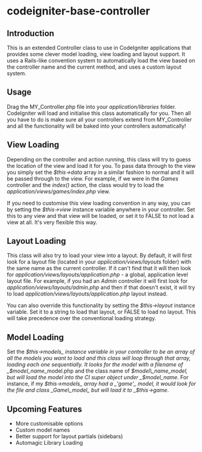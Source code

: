 codeigniter-base-controller
===========================

Introduction
------------

This is an extended Controller class to use in CodeIgniter applications that provides some clever model loading, view loading and layout support. It uses a Rails-like convention system to automatically load the view based on the controller name and the current method, and uses a custom layout system. 

Usage
-----

Drag the MY\_Controller.php file into your _application/libraries_ folder. CodeIgniter will load and initialise this class automatically for you. Then all you have to do is make sure all your controllers extend from MY_Controller and all the functionality will be baked into your controllers automatically!

View Loading
------------

Depending on the controller and action running, this class will try to guess the location of the view and load it for you. To pass data through to the view you simply set the _$this->data_ array in a similar fashion to normal and it will be passed through to the view. For example, if we were in the _Games_ controller and the _index()_ action, the class would try to load the _application/views/games/index.php_ view.

If you need to customise this view loading convention in any way, you can by setting the _$this->view_ instance variable anywhere in your controller. Set this to any view and that view will be loaded, or set it to FALSE to not load a view at all. It's very flexible this way.

Layout Loading
--------------

This class will also try to load your view into a layout. By default, it will first look for a layout file (located in your _application/views/layouts_ folder) with the same name as the current controller. If it can't find that it will then look for _application/views/layouts/application.php_ - a global, application level layout file. For example, if you had an _Admin_ controller it will first look for _application/views/layouts/admin.php_ and then if that doesn't exist, it will try to load _application/views/layouts/application.php_ layout instead.

You can also override this functionality by setting the _$this->layout_ instance variable. Set it to a string to load that layout, or FALSE to load no layout. This will take precedence over the conventional loading strategy.

Model Loading
-------------

Set the _$this->models_ instance variable in your controller to be an array of all the models you want to load and this class will loop through that array, loading each one sequentially. It looks for the model with a filename of _$model\_name_\_model.php and the class name of _$model\_name_model, but will load the model into the CI super object under _$model\_name_. For instance, if my _$this->models_ array had a _'game'_ model, it would look for the file and class _Game\_model_ but will load it to _$this->game_.

Upcoming Features
-----------------

* More customisable options
* Custom model names
* Better support for layout partials (sidebars)
* Automagic Library Loading